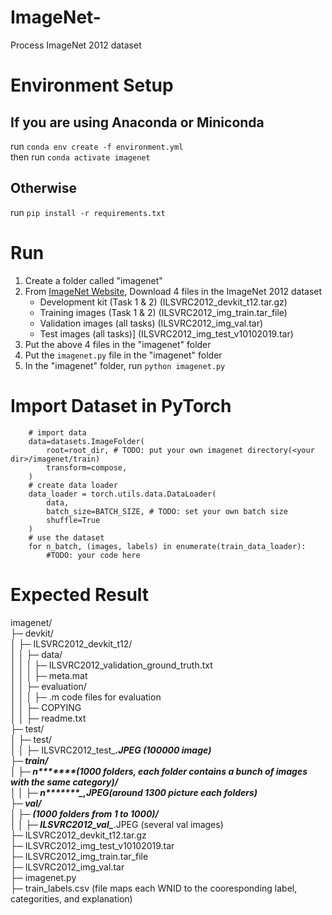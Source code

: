 # ImageNet-
Process ImageNet 2012 dataset

# Environment Setup
## If you are using Anaconda or Miniconda
run `conda env create -f environment.yml`  
then run `conda activate imagenet`
## Otherwise
run `pip install -r requirements.txt`

# Run
1. Create a folder called "imagenet"
2. From [ImageNet Website](https://image-net.org/), Download 4 files in the ImageNet 2012 dataset 
    * Development kit (Task 1 & 2) (ILSVRC2012_devkit_t12.tar.gz)
    * Training images (Task 1 & 2) (ILSVRC2012_img_train.tar_file)
    * Validation images (all tasks) (ILSVRC2012_img_val.tar)
    * Test images (all tasks)] (ILSVRC2012_img_test_v10102019.tar)
3. Put the above 4 files in the "imagenet" folder
4. Put the `imagenet.py` file in the "imagenet" folder
5. In the "imagenet" folder, run `python imagenet.py`

# Import Dataset in PyTorch
```
    # import data
    data=datasets.ImageFolder(
        root=root_dir, # TODO: put your own imagenet directory(<your dir>/imagenet/train)
        transform=compose,
    )
    # create data loader
    data_loader = torch.utils.data.DataLoader(
        data,
        batch_size=BATCH_SIZE, # TODO: set your own batch size
        shuffle=True
    )
    # use the dataset
    for n_batch, (images, labels) in enumerate(train_data_loader):
        #TODO: your code here
```

# Expected Result
imagenet/  
├─ devkit/  
│  ├─ ILSVRC2012_devkit_t12/  
│  │  ├─ data/  
│  │  │  ├─ ILSVRC2012_validation_ground_truth.txt  
│  │  │  ├─ meta.mat  
│  │  ├─ evaluation/  
│  │  │  ├─ .m code files for evaluation  
│  │  ├─ COPYING  
│  │  ├─ readme.txt  
├─ test/  
│  ├─ test/  
│  │  ├─ ILSVRC2012_test_********.JPEG (100000 image)  
├─ train/  
│  ├─ n*******(1000 folders, each folder contains a bunch of images with the same category)/  
│  │  ├─ n*******_***,JPEG(around 1300 picture each folders)  
├─ val/  
│  ├─ ***(1000 folders from 1 to 1000)/  
│  │  ├─ ILSVRC2012_val_********.JPEG (several val images)  
├─ ILSVRC2012_devkit_t12.tar.gz  
├─ ILSVRC2012_img_test_v10102019.tar  
├─ ILSVRC2012_img_train.tar_file  
├─ ILSVRC2012_img_val.tar  
├─ imagenet.py  
├─ train_labels.csv (file maps each WNID to the cooresponding label, categorities, and explanation)  
